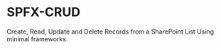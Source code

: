 # SPFX-CRUD
Create, Read, Update and Delete Records from a SharePoint List Using minimal frameworks.
